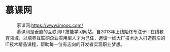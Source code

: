# 慕课网 

 &emsp; &emsp; 慕课网:https://www.imooc.com/<br/>
 &emsp; &emsp;  慕课网是垂直的互联网IT技能学习网站，自2013年上线始终专注于IT在线教育领域，以培养互联网企业实用型人才为己任，邀请一线大厂技术达人打造前沿的IT技术精品课程，帮助每一位有志向的开发者实现职业梦想。
